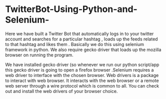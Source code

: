# TwitterBot-Using-Python-and-Selenium-

Here we have built a Twitter Bot that automatically logs in to your twitter account and searches for a particular hashtag , loads up the 
feeds related to that hashtag and likes them . Basically we do this using selenium framework in python. We also require gecko driver that loads up the mozilla browser on running the program.

We have installed gecko driver (so whenever we run our python script/app this gecko driver is going to open a firefox browser .Selenium requires a web driver to interface with the chosen browser. Web drivers is a package to interact with web browser. It interacts with the
web browser or a remote web server through a wire protocol which is common to all. You can check out and install the web drivers of your browser choice.


